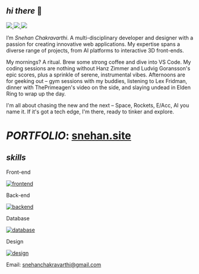 ## _hi there_ 👋

<a href="https://x.com/znebrakr">
<img src="https://img.shields.io/badge/Twitter-%231DA1F2.svg?style=for-the-badge&logo=Twitter&logoColor=white">
</a>
<a href="https://www.instagram.com/zznehan/">
<img src="https://img.shields.io/badge/Instagram-%23E4405F.svg?style=for-the-badge&logo=Instagram&logoColor=white">
</a>
<a href="https://www.linkedin.com/in/snehanchakravarthi/">
<img src="https://img.shields.io/badge/Linkedin-%231DA1F2.svg?style=for-the-badge&logo=Linkedin&logoColor=white">
</a>

 I’m _Snehan Chakravarthi_. A multi-disciplinary developer and designer with a passion for creating innovative web applications. My expertise spans a diverse range of projects, from AI platforms to interactive 3D front-ends.

 My mornings? A ritual. Brew some strong coffee and dive into VS Code. My coding sessions are nothing without Hanz Zimmer and Ludvig Goransson's epic scores, plus a sprinkle of serene, instrumental vibes. Afternoons are for geeking out – gym sessions with my buddies, listening to Lex Fridman, dinner with ThePrimeagen's video on the side, and slaying undead in Elden Ring to wrap up the day.

I'm all about chasing the new and the next – Space, Rockets, E/Acc, AI you name it. If it's got a tech edge, I'm there, ready to tinker and explore.

# _PORTFOLIO_: [snehan.site](https://snehan.site)

## _skills_
 Front-end

[![frontend](https://skillicons.dev/icons?i=react,next,threejs,astro)](https://skillicons.dev)

Back-end

[![backend](https://skillicons.dev/icons?i=nodejs,python,flask,fastapi)](https://skillicons.dev)

Database

[![database](https://skillicons.dev/icons?i=postgres,mysql)](https://skillicons.dev)

Design

[![design](https://skillicons.dev/icons?i=figma,blender,ps,ai,ae)](https://skillicons.dev)

Email: snehanchakravarthi@gmail.com
